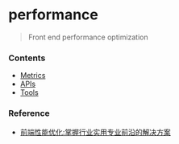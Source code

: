 # performance
> Front end performance optimization

### Contents

- [Metrics](./docs/metrics.md)
- [APIs](./docs/apis.md)
- [Tools](./docs/tools.md)

### Reference

- [前端性能优化:掌握行业实用专业前沿的解决方案](https://www.bilibili.com/video/BV1tD4y1R7Ac)

